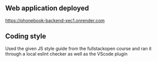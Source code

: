 ## Web application deployed
https://phonebook-backend-xec1.onrender.com

## Coding style
Used the given JS style guide from the fullstackopen course and ran it through a local eslint checker as well as the VScode plugin
